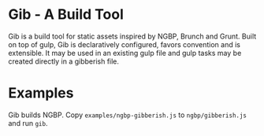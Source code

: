 Gib - A Build Tool
==================

Gib is a build tool for static assets inspired by NGBP, Brunch and Grunt.
Built on top of gulp, Gib is declaratively configured, favors convention and
is extensible.  It may be used in an existing gulp file and gulp tasks may be
created directly in a gibberish file.

# Examples

Gib builds NGBP.  Copy `examples/ngbp-gibberish.js` to `ngbp/gibberish.js` 
and run `gib`.
